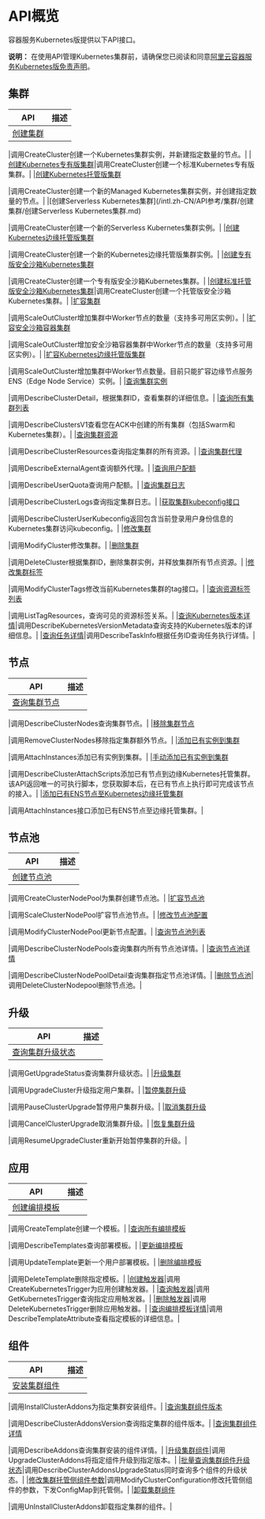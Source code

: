 # API概览

容器服务Kubernetes版提供以下API接口。

**说明：** 在使用API管理Kubernetes集群前，请确保您已阅读和同意[阿里云容器服务Kubernetes版免责声明](/intl.zh-CN/相关协议/阿里云容器服务Kubernetes版免责声明.md)。

## 集群

|API|描述|
|---|--|
|[创建集群](/intl.zh-CN/API参考/集群/创建集群/创建集群.md)

|调用CreateCluster创建一个Kubernetes集群实例，并新建指定数量的节点。|
|[创建Kubernetes专有版集群](/intl.zh-CN/API参考/集群/创建集群/创建Kubernetes专有版集群.md)|调用CreateCluster创建一个标准Kubernetes专有版集群。|
|[创建Kubernetes托管版集群](/intl.zh-CN/API参考/集群/创建集群/创建Kubernetes托管版集群.md)

|调用CreateCluster创建一个新的Managed Kubernetes集群实例，并创建指定数量的节点。|
|[创建Serverless Kubernetes集群](/intl.zh-CN/API参考/集群/创建集群/创建Serverless Kubernetes集群.md)

|调用CreateCluster创建一个新的Serverless Kubernetes集群实例。|
|[创建Kubernetes边缘托管版集群](/intl.zh-CN/API参考/集群/创建集群/创建Kubernetes边缘托管版集群.md)

|调用CreateCluster创建一个新的Kubernetes边缘托管版集群实例。|
|[创建专有版安全沙箱Kubernetes集群](/intl.zh-CN/API参考/集群/创建集群/创建专有版安全沙箱Kubernetes集群.md)

|调用CreateCluster创建一个专有版安全沙箱Kubernetes集群。|
|[创建标准托管版安全沙箱Kubernetes集群](/intl.zh-CN/API参考/集群/创建集群/创建标准托管版安全沙箱Kubernetes集群.md)|调用CreateCluster创建一个托管版安全沙箱Kubernetes集群。|
|[扩容集群](/intl.zh-CN/API参考/集群/扩容集群/扩容集群.md)

|调用ScaleOutCluster增加集群中Worker节点的数量（支持多可用区实例）。|
|[扩容安全沙箱容器集群](/intl.zh-CN/API参考/集群/扩容集群/扩容安全沙箱容器集群.md)

|调用ScaleOutCluster增加安全沙箱容器集群中Worker节点的数量（支持多可用区实例）。|
|[扩容Kubernetes边缘托管版集群](/intl.zh-CN/API参考/集群/扩容集群/扩容Kubernetes边缘托管版集群.md)

|调用ScaleOutCluster增加集群中Worker节点数量。目前只能扩容边缘节点服务ENS（Edge Node Service）实例。|
|[查询集群实例](/intl.zh-CN/API参考/集群/查询集群实例.md)

|调用DescribeClusterDetail，根据集群ID，查看集群的详细信息。|
|[查询所有集群列表](/intl.zh-CN/API参考/集群/查询所有集群列表.md)

|调用DescribeClustersV1查看您在ACK中创建的所有集群（包括Swarm和Kubernetes集群）。|
|[查询集群资源](/intl.zh-CN/API参考/集群/查询集群资源.md)

|调用DescribeClusterResources查询指定集群的所有资源。|
|[查询集群代理](/intl.zh-CN/API参考/集群/查询集群代理.md)

|调用DescribeExternalAgent查询额外代理。|
|[查询用户配额](/intl.zh-CN/API参考/集群/查询用户配额.md)

|调用DescribeUserQuota查询用户配额。|
|[查询集群日志](/intl.zh-CN/API参考/集群/查询集群日志.md)

|调用DescribeClusterLogs查询指定集群日志。|
|[获取集群kubeconfig接口](/intl.zh-CN/API参考/集群/获取集群kubeconfig接口.md)

|调用DescribeClusterUserKubeconfig返回包含当前登录用户身份信息的Kubernetes集群访问kubeconfig。|
|[修改集群](/intl.zh-CN/API参考/集群/修改集群.md)

|调用ModifyCluster修改集群。|
|[删除集群](/intl.zh-CN/API参考/集群/删除集群.md)

|调用DeleteCluster根据集群ID，删除集群实例，并释放集群所有节点资源。|
|[修改集群标签](/intl.zh-CN/API参考/集群/修改集群标签.md)

|调用ModifyClusterTags修改当前Kubernetes集群的tag接口。|
|[查询资源标签列表](/intl.zh-CN/API参考/集群/查询资源标签列表.md)

|调用ListTagResources，查询可见的资源标签关系。|
|[查询Kubernetes版本详情](/intl.zh-CN/API参考/集群/查询Kubernetes版本详情.md)|调用DescribeKubernetesVersionMetadata查询支持的Kubernetes版本的详细信息。|
|[查询任务详情](/intl.zh-CN/API参考/集群/查询任务详情.md)|调用DescribeTaskInfo根据任务ID查询任务执行详情。|

## 节点

|API|描述|
|---|--|
|[查询集群节点](/intl.zh-CN/API参考/节点/查询集群节点.md)

|调用DescribeClusterNodes查询集群节点。|
|[移除集群节点](/intl.zh-CN/API参考/节点/移除集群节点.md)

|调用RemoveClusterNodes移除指定集群额外节点。|
|[添加已有实例到集群](/intl.zh-CN/API参考/节点/添加已有实例到集群.md)

|调用AttachInstances添加已有实例到集群。|
|[手动添加已有实例到集群](/intl.zh-CN/API参考/节点/手动添加已有实例到集群.md)

|调用DescribeClusterAttachScripts添加已有节点到边缘Kubernetes托管集群。该API返回唯一的可执行脚本，您获取脚本后，在已有节点上执行即可完成该节点的接入。|
|[添加已有ENS节点至Kubernetes边缘托管集群]()

|调用AttachInstances接口添加已有ENS节点至边缘托管集群。|

## 节点池

|API|描述|
|---|--|
|[创建节点池](/intl.zh-CN/API参考/节点/节点池/创建节点池.md)

|调用CreateClusterNodePool为集群创建节点池。|
|[扩容节点池](/intl.zh-CN/API参考/节点/节点池/扩容节点池.md)

|调用ScaleClusterNodePool扩容节点池节点。|
|[修改节点池配置](/intl.zh-CN/API参考/节点/节点池/修改节点池配置.md)

|调用ModifyClusterNodePool更新节点配置。|
|[查询节点池列表](/intl.zh-CN/API参考/节点/节点池/查询节点池列表.md)

|调用DescribeClusterNodePools查询集群内所有节点池详情。|
|[查询节点池详情](/intl.zh-CN/API参考/节点/节点池/查询节点池详情.md)

|调用DescribeClusterNodePoolDetail查询集群指定节点池详情。|
|[删除节点池](/intl.zh-CN/API参考/节点/节点池/删除节点池.md)|调用DeleteClusterNodepool删除节点池。|

## 升级

|API|描述|
|---|--|
|[查询集群升级状态](/intl.zh-CN/API参考/升级/查询集群升级状态.md)

|调用GetUpgradeStatus查询集群升级状态。|
|[升级集群](/intl.zh-CN/API参考/升级/升级集群.md)

|调用UpgradeCluster升级指定用户集群。|
|[暂停集群升级](/intl.zh-CN/API参考/升级/暂停集群升级.md)

|调用PauseClusterUpgrade暂停用户集群升级。|
|[取消集群升级](/intl.zh-CN/API参考/升级/取消集群升级.md)

|调用CancelClusterUpgrade取消集群升级。|
|[恢复集群升级](/intl.zh-CN/API参考/升级/恢复集群升级.md)

|调用ResumeUpgradeCluster重新开始暂停集群的升级。|

## 应用

|API|描述|
|---|--|
|[创建编排模板](/intl.zh-CN/API参考/应用/创建编排模板.md)

|调用CreateTemplate创建一个模板。|
|[查询所有编排模板](/intl.zh-CN/API参考/应用/查询所有编排模板.md)

|调用DescribeTemplates查询部署模板。|
|[更新编排模板](/intl.zh-CN/API参考/应用/更新编排模板.md)

|调用UpdateTemplate更新一个用户部署模板。|
|[删除编排模板](/intl.zh-CN/API参考/应用/删除编排模板.md)

|调用DeleteTemplate删除指定模板。|
|[创建触发器](/intl.zh-CN/API参考/应用/创建触发器.md)|调用CreateKubernetesTrigger为应用创建触发器。|
|[查询触发器](/intl.zh-CN/API参考/应用/查询触发器.md)|调用GetKubernetesTrigger查询指定应用触发器。|
|[删除触发器](/intl.zh-CN/API参考/应用/删除触发器.md)|调用DeleteKubernetesTrigger删除应用触发器。|
|[查询编排模板详情](/intl.zh-CN/API参考/应用/查询编排模板详情.md)|调用DescribeTemplateAttribute查看指定模板的详细信息。|

## 组件

|API|描述|
|---|--|
|[安装集群组件](/intl.zh-CN/API参考/组件/安装集群组件.md)

|调用InstallClusterAddons为指定集群安装组件。|
|[查询集群组件版本](/intl.zh-CN/API参考/组件/查询集群组件版本.md)

|调用DescribeClusterAddonsVersion查询指定集群的组件版本。|
|[查询集群组件详情](/intl.zh-CN/API参考/组件/查询集群组件详情.md)

|调用DescribeAddons查询集群安装的组件详情。|
|[升级集群组件](/intl.zh-CN/API参考/组件/升级集群组件.md)|调用UpgradeClusterAddons将指定组件升级到指定版本。|
|[批量查询集群组件升级状态](/intl.zh-CN/API参考/组件/批量查询集群组件升级状态.md)|调用DescribeClusterAddonsUpgradeStatus同时查询多个组件的升级状态。|
|[修改集群托管侧组件参数](/intl.zh-CN/API参考/组件/修改集群托管侧组件参数.md)|调用ModifyClusterConfiguration修改托管侧组件的参数，下发ConfigMap到托管侧。|
|[卸载集群组件](/intl.zh-CN/API参考/组件/卸载集群组件.md)

|调用UnInstallClusterAddons卸载指定集群的组件。|

